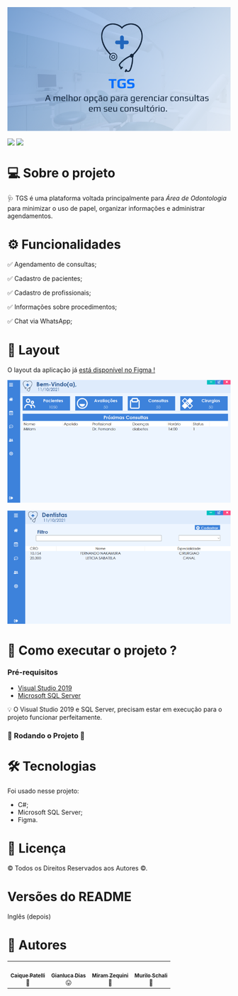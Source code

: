 
![Logo](https://github.com/CaiquePatelliScapeline/TGS/blob/ReadMe/Readme%20assets/Tgs.png)

![](https://img.shields.io/badge/-C%23%20e%20SQL%20Server-blue)   ![](https://img.shields.io/badge/TGS-Em%20constru%C3%A7%C3%A3o-green)  

  

# 💻 Sobre o projeto

🩺 TGS é uma plataforma voltada principalmente para *Área de Odontologia* para minimizar o uso de papel, organizar informações e administrar agendamentos.

  

# ⚙️ Funcionalidades


:white_check_mark: Agendamento de consultas;

:white_check_mark: Cadastro de pacientes;

:white_check_mark: Cadastro de profissionais;

:white_check_mark: Informações sobre procedimentos;

:white_check_mark: Chat via WhatsApp;







# 🧠 Layout

O layout da aplicação já [está disponível no Figma !](https://www.figma.com/community/file/1012833819051900162/TGS)


![](https://github.com/CaiquePatelliScapeline/TGS/blob/ReadMe/Readme%20assets/1.png)

![](https://github.com/CaiquePatelliScapeline/TGS/blob/ReadMe/Readme%20assets/2.png)



# 🚀  Como executar o projeto ?



### Pré-requisitos

* [Visual Studio 2019](https://visualstudio.microsoft.com/pt-br/downloads) 
* [Microsoft SQL Server ](https://www.microsoft.com/pt-br/sql-server/sql-server-downloads)

 
💡 O Visual Studio 2019 e SQL Server, precisam estar em execução para o projeto funcionar perfeitamente. 

### 🎲  Rodando o Projeto 🧭  




# 🛠  Tecnologias
Foi usado nesse projeto:
* C#;
* Microsoft SQL Server;
* Figma. 


# 📝  Licença
© Todos os Direitos Reservados aos Autores ©.

# Versões do README
Inglês (depois)


# 🦸  Autores 
<table>
  <tr>
   <td align="center"><a href="https://github.com/CaiquePatelliScapeline"><img style="border-radius: 50%;" src="https://avatars.githubusercontent.com/u/56651727?v=4" width="100px;" alt=""/><br /><sub><b>Caique Patelli </b></sub></a><br/><a>🖖</a></td> <td align="center"><a href="https://github.com/GianlucaDeMicheli"><img style="border-radius: 50%;" src="https://avatars.githubusercontent.com/u/56308126?v=4" width="100px;" alt=""/><br /><sub><b>Gianluca Dias</b></sub></a><br/><a>😛</a></td>    <td align="center"><a href="https://github.com/MZequini"><img style="border-radius: 50%;" src="https://avatars.githubusercontent.com/u/88983177?v=4" width="100px;" alt=""/><br /><sub><b>Miram Zequini</b></sub></a><br/><a>🤗	</a></td>     <td align="center"><a href="https://github.com/MuriloSchali"><img style="border-radius: 50%;" src="https://avatars.githubusercontent.com/u/89110560?v=4" width="100px;" alt=""/><br /><sub><b>Murilo Schali</b></sub></a><br/><a>🧐</a></td>
    </tr>





